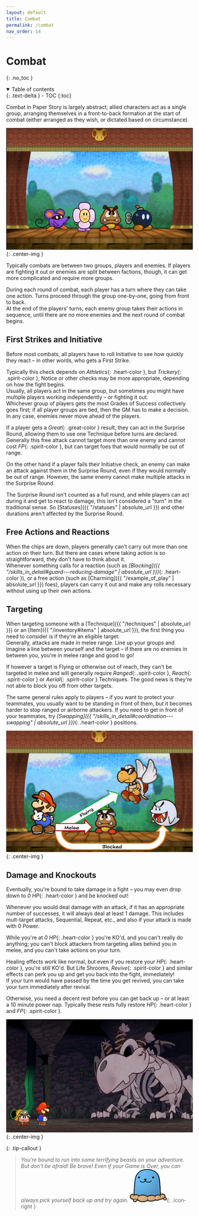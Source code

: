 ```yaml
---
layout: default
title: Combat
permalink: /combat
nav_order: 14
---
```


# Combat
{: .no_toc }

<details open markdown="block">
  <summary>
    Table of contents
  </summary>
  {: .text-delta }
- TOC
{:toc}
</details>

Combat in Paper Story is largely abstract; allied characters act as a single group, arranging themselves in a front-to-back formation at the start of combat (either arranged as they wish, or dictated based on circumstance).

![](assets/images/scenes/01.png)
{: .center-img }

Typically combats are between two groups, players and enemies. If players are fighting it out or enemies are split between factions, though, it can get more complicated and require more groups.

During each round of combat, each player has a turn where they can take one action. Turns proceed through the group one-by-one, going from front to back.  
At the end of the players' turns, each enemy group takes their actions in sequence, until there are no more enemies and the next round of combat begins.

## First Strikes and Initiative

Before most combats, all players have to roll Initiative to see how quickly they react – in other words, who gets a First Strike.

Typically this check depends on *Athletics*{: .heart-color }, but *Trickery*{: .spirit-color }, Notice or other checks may be more appropriate, depending on how the fight begins.  
Usually, all players act in the same group, but sometimes you might have multiple players working independently – or fighting it out.  
Whichever group of players gets the most Grades of Success collectively goes first; if all player groups are tied, then the GM has to make a decision. In any case, enemies never move ahead of the players.

If a player gets a *Great*{: .great-color } result, they can act in the Surprise Round, allowing them to use one Technique before turns are declared.  
Generally this free attack cannot target more than one enemy and cannot cost *FP*{: .spirit-color }, but can target foes that would normally be out of range.

On the other hand if a player fails their Initiative check, an enemy can make an attack against them in the Surprise Round, even if they would normally be out of range. However, the same enemy cannot make multiple attacks in the Surprise Round.

The Surprise Round isn't counted as a full round, and while players can act during it and get to react to damage, this isn't considered a "turn" in the traditional sense. So [Statuses]({{ "/statuses" | absolute_url }}) and other durations aren't affected by the Surprise Round.

## Free Actions and Reactions

When the chips are down, players generally can't carry out more than one action on their turn. But there are cases where taking action is so straightforward, they don't have to think about it.  
Whenever something calls for a reaction (such as *[Blocking]({{ "/skills_in_detail#guard---reducing-damage" | absolute_url }})*{: .heart-color }), or a free action (such as [Charming]({{ "/example_of_play" | absolute_url }}) foes), players can carry it out and make any rolls necessary without using up their own actions. 

## Targeting

When targeting someone with a [Technique]({{ "/techniques" | absolute_url }}) or an [Item]({{ "/inventory#items" | absolute_url }}), the first thing you need to consider is if they're an eligible target.  
Generally, attacks are made in melee range. Line up your groups and imagine a line between yourself and the target – if there are no enemies in between you, you're in melee range and good to go!

If however a target is Flying or otherwise out of reach, they can't be targeted in melee and will generally require *Ranged*{: .spirit-color }, *Reach*{: .spirit-color } or *Aerial*{: .spirit-color } Techniques. The good news is they're not able to block you off from other targets.

The same general rules apply to players – if you want to protect your teammates, you usually want to be standing in front of them, but it becomes harder to stop ranged or airborne attackers. If you need to get in front of your teammates, try *[Swapping]({{ "/skills_in_detail#coordination---swapping" | absolute_url }})*{: .heart-color } positions.

![](assets/images/scenes/02.png)
{: .center-img }

## Damage and Knockouts

Eventually, you're bound to take damage in a fight – you may even drop down to *0 HP*{: .heart-color } and be knocked out!

Whenever you would deal damage with an attack, if it has an appropriate number of successes, it will always deal at least 1 damage.
This includes mult-target attacks, Sequential, Repeat, etc., and also if your attack is made with 0 Power.

While you're at *0 HP*{: .heart-color } you're KO'd, and you can't really do anything; you can't block attackers from targeting allies behind you in melee, and you can't take actions on your turn.

Healing effects work like normal, but even if you restore your *HP*{: .heart-color }, you're still KO'd. But Life Shrooms, *Revive*{: .spirit-color } and similar effects can perk you up and get you back into the fight, immediately!  
If your turn would have passed by the time you get revived, you can take your turn immediately after revival.

Otherwise, you need a decent rest before you can get back up – or at least a 10 minute power nap. Typically these rests fully restore *HP*{: .heart-color } and *FP*{: .spirit-color }.

![](assets/images/scenes/03.png)
{: .center-img }

{: .tip-callout }
> *You're bound to run into some terrifying beasts on your adventure. But don't be afraid! Be brave! Even if your Game is Over, you can always pick yourself back up and try again. ![](assets/images/icons/tipguy.png)*{: .icon-right }

